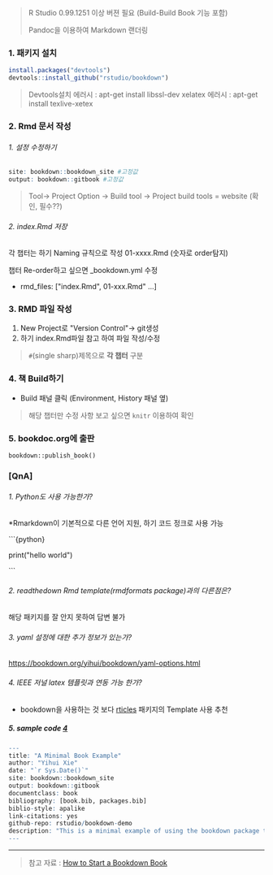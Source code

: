 
> R Studio 0.99.1251 이상 버젼 필요 (Build-Build Book 기능 포함)
> 
> Pandoc을 이용하여 Markdown 랜더링 

### 1. 패키지 설치 

```R
install.packages("devtools")
devtools::install_github("rstudio/bookdown")
```
> Devtools설치 에러시 : apt-get install libssl-dev
> xelatex 에러시 : apt-get install texlive-xetex

### 2. Rmd 문서 작성

###### 1. 설정 수정하기 
```r
site: bookdown::bookdown_site #고정값
output: bookdown::gitbook #고정값
```
>Tool-> Project Option -> Build tool -> Project build tools = website (확인, 필수??)

###### 2. index.Rmd 저장 

각 챕터는 하기 Naming 규칙으로 작성 
01-xxxx.Rmd (숫자로 order탐지)

챕터 Re-order하고 싶으면 _bookdown.yml 수정
* rmd_files: ["index.Rmd", 01-xxx.Rmd" ...]



### 3. RMD 파일 작성 

1. New Project로 "Version Control"-> git생성
2. 하기 index.Rmd파일 참고 하여 파일 작성/수정

> `#`(single sharp)제목으로 __각 챕터__ 구분 
 




### 4. 책 Build하기 
* Build 패널 클릭  (Environment, History 패널 옆)

> 해당 챕터만 수정 사항 보고 싶으면 `knitr` 이용하여 확인 

### 5. bookdoc.org에 출판 

`bookdown::publish_book()`


### [QnA]
###### 1. Python도 사용 가능한가?
*Rmarkdown이 기본적으로 다른 언어 지원, 하기 코드 정크로 사용 가능

\```{python}

print("hello world")

\```
###### 2. readthedown Rmd template(rmdformats package)과의 다른점은?
해당 패키지를 잘 안지 못하여 답변 불가 

###### 3. yaml 설정에 대한 추가 정보가 있는가?
https://bookdown.org/yihui/bookdown/yaml-options.html

###### 4. IEEE 저널 latex 템플릿과 연동 가능 한가?
* bookdown을 사용하는 것 보다 [rticles](https://github.com/rstudio/rticles) 패키지의 Template 사용 추천 

##### 5. sample code [4]
```R
--- 
title: "A Minimal Book Example"
author: "Yihui Xie"
date: "`r Sys.Date()`"
site: bookdown::bookdown_site
output: bookdown::gitbook
documentclass: book
bibliography: [book.bib, packages.bib]
biblio-style: apalike
link-citations: yes
github-repo: rstudio/bookdown-demo
description: "This is a minimal example of using the bookdown package to write a book. The output format for this example is bookdown::gitbook."
---
```
---

> 참고 자료 : [How to Start a Bookdown Book](http://seankross.com/2016/11/17/How-to-Start-a-Bookdown-Book.html)

[1]: https://bookdown.org/
[2]: http://bookdown.io/
[3]: https://www.rstudio.com/resources/webinars/introducing-bookdown/
[4]: https://github.com/rstudio/bookdown-demo  (sample code)
[5]: https://bookdown.org/yihui/bookdown/